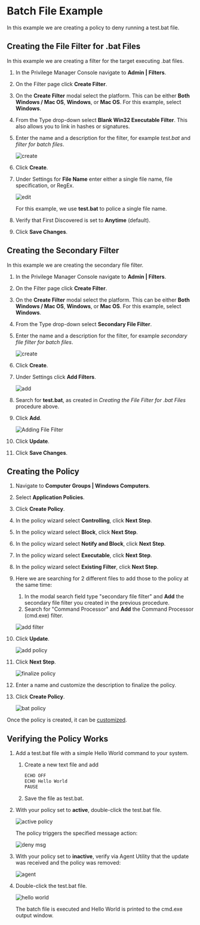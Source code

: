 [title]: # (Batch File)
[tags]: # (secondary file filter)
[priority]: # (2)
# Batch File Example

In this example we are creating a policy to deny running a test.bat file.

## Creating the File Filter for .bat Files

In this example we are creating a filter for the target executing .bat files.

1. In the Privilege Manager Console navigate to __Admin | Filters__.
1. On the Filter page click __Create Filter__.
1. On the __Create Filter__ modal select the platform. This can be either __Both Windows / Mac OS__, __Windows__, or __Mac OS__. For this example, select __Windows__.
1. From the Type drop-down select __Blank Win32 Executable Filter__. This also allows you to link in hashes or signatures.
1. Enter the name and a description for the filter, for example _test.bat_ and _filter for batch files_.

   ![create](images/test-bat-filter.png "Creating the a batch filter")
1. Click __Create__.
1. Under Settings for __File Name__ enter either a single file name, file specification, or RegEx.

   ![edit](images/file-specifications-bat.png "Adding the file name and verifying the First Discovered setting")

   For this example, we use __test.bat__ to police a single file name.

1. Verify that First Discovered is set to __Anytime__ (default).
1. Click __Save Changes__.

## Creating the Secondary Filter

In this example we are creating the secondary file filter.

1. In the Privilege Manager Console navigate to __Admin | Filters__.
1. On the Filter page click __Create Filter__.
1. On the __Create Filter__ modal select the platform. This can be either __Both Windows / Mac OS__, __Windows__, or __Mac OS__. For this example, select __Windows__.
1. From the Type drop-down select __Secondary File Filter__. 
1. Enter the name and a description for the filter, for example _secondary file filter for batch files_.

   ![create](images/sff-batch.png "Creating the Secondary File Filter to target batch files")
1. Click __Create__.
1. Under Settings click __Add Filters__.

   ![add](images/add-bat-filter.png "Searching for and adding the test.bat filter")
1. Search for __test.bat__, as created in _Creating the File Filter for .bat Files_ procedure above.
1. Click __Add__.

   ![Adding File Filter](images/sff-bat-update.png "Updating the filter")
1. Click __Update__.
1. Click __Save Changes__.

## Creating the Policy

1. Navigate to __Computer Groups | Windows Computers__.
1. Select __Application Policies__.
1. Click __Create Policy__.
1. In the policy wizard select __Controlling__, click __Next Step__.
1. In the policy wizard select __Block__, click __Next Step__.
1. In the policy wizard select __Notify and Block__, click __Next Step__.
1. In the policy wizard select __Executable__, click __Next Step__.
1. In the policy wizard select __Existing Filter__, click __Next Step__.
1. Here we are searching for 2 different files to add those to the policy at the same time:
   1. In the modal search field type "secondary file filter" and __Add__ the secondary file filter you created in the previous procedure.
   1. Search for "Command Processor" and __Add__ the Command Processor (cmd.exe) filter.

   ![add filter](images/bat-pol-add-sff-2.png "Adding the secondary file filter for batch files to the policy")
1. Click __Update__.

   ![add policy](images/bat-add-pol.png "Policy Wizard with selected filters")
1. Click __Next Step__.

   ![finalize policy](images/bat-finalize.png "Finalizing the policy")
1. Enter a name and customize the description to finalize the policy.
1. Click __Create Policy__.

   ![bat policy](images/bat-deny-pol.png "Policy to deny batch file execution")

Once the policy is created, it can be [customized](../../../../policies/policy-page.md).

## Verifying the Policy Works

1. Add a test.bat file with a simple Hello World command to your system.
   1. Create a new text file and add
   
      ```bash
      ECHO OFF
      ECHO Hello World
      PAUSE
      ```
   1. Save the file as test.bat.
1. With your policy set to __active__, double-click the test.bat file.

   ![active policy](images/pol-act.png "Policy is set to active")

   The policy triggers the specified message action:

   ![deny msg](images/mes-action.png "The Application Denied Message Action is displayed")
1. With your policy set to __inactive__, verify via Agent Utility that the update was received and the policy was removed:

   ![agent](images/agent-update.png "Verify the Agent received the update")
1. Double-click the test.bat file.

   ![hello world](images/hello-world-bat.png "The batch file executes")

   The batch file is executed and Hello World is printed to the cmd.exe output window.